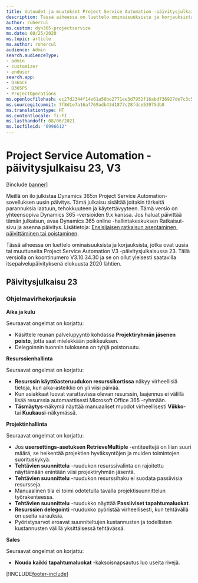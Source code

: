 ```yaml
---
title: Uutuudet ja muutokset Project Service Automation -päivitysjulkaisussa 23, V3
description: Tässä aiheessa on luettelo ominaisuuksista ja korjauksista, jotka ovat käytettävissä Project Service Automation -päivitysjulkaisussa 23, V3.
author: ruhercul
ms.custom: dyn365-projectservice
ms.date: 08/25/2020
ms.topic: article
ms.author: ruhercul
audience: Admin
search.audienceType:
- admin
- customizer
- enduser
search.app:
- D365CE
- D365PS
- ProjectOperations
ms.openlocfilehash: ec27d2344f14e61a50be2771ee3d7952f16abd736927de7c3c5a019351a3e067
ms.sourcegitcommit: 7f8d1e7a16af769adb43d1877c28fdce53975db8
ms.translationtype: HT
ms.contentlocale: fi-FI
ms.lasthandoff: 08/06/2021
ms.locfileid: "6996612"
---
```

# <a name="project-service-automation-update-release-23-v3"></a>Project Service Automation -päivitysjulkaisu 23, V3

[!include [banner](../includes/psa-now-project-operations.md)]

Meillä on ilo julkistaa Dynamics 365:n Project Service Automation-sovelluksen uusin päivitys. Tämä julkaisu sisältää joitakin tärkeitä parannuksia laatuun, tehokkuuteen ja käytettävyyteen. Tämä versio on yhteensopiva Dynamics 365 -versioiden 9.x kanssa. Jos haluat päivittää tämän julkaisun, avaa Dynamics 365 online -hallintakeskuksen Ratkaisut-sivu ja asenna päivitys. Lisätietoja: [Ensisijaisen ratkaisun asentaminen, päivittäminen tai poistaminen](/power-platform/admin/install-remove-preferred-solution).

Tässä aiheessa on luettelo ominaisuuksista ja korjauksista, jotka ovat uusia tai muuttuneita Project Service Automation V3 -päivitysjulkaisussa 23. Tällä versiolla on koontinumero V3.10.34.30 ja se on ollut yleisesti saatavilla itsepalvelupäivityksenä elokuusta 2020 lähtien.

## <a name="update-release-23"></a>Päivitysjulkaisu 23

### <a name="bug-fixes"></a>Ohjelmavirhekorjauksia

**Aika ja kulu**

Seuraavat ongelmat on korjattu:
- Käsittele reunan palvelupyyntö kohdassa **Projektiryhmän jäsenen poisto**, jotta saat mielekkään poikkeuksen.
- Delegoinnin tuonnin tuloksena on tyhjä poistoruutu.

**Resurssienhallinta**

Seuraavat ongelmat on korjattu:

- **Resurssin käyttöasteruudukon resurssikortissa** näkyy virheellisiä tietoja, kun aika-asteikko on yli viisi päivää.
- Kun asiakkaat luovat varattavissa olevan resurssin, laajennus ei välillä lisää resurssia automaattisesti Microsoft Office 365 -ryhmään.
- **Täsmäytys**-näkymä näyttää manuaaliset muodot virheellisesti **Viikko**- tai **Kuukausi**-näkymässä.

**Projektinhallinta**

Seuraavat ongelmat on korjattu:

- Jos **usersettings-asetuksen RetrieveMultiple** -entiteettejä on liian suuri määrä, se heikentää projektien hyväksyntöjen ja muiden toimintojen suorituskykyä.
- **Tehtävien suunnittelu** -ruudukon resurssivalinta on rajoitettu näyttämään enintään viisi projektiryhmän jäsentä. 
- **Tehtävien suunnittelu** -ruudukon resurssihaku ei suodata passiivisia resursseja.
- Manuaalinen tila ei toimi odotetulla tavalla projektisuunnittelun työrakenteessa.
- **Tehtävien suunnittelu** -ruudukko näyttää **Passiiviset tapahtumaluokat**.
- **Resurssien delegointi** -ruudukko pyöristää virheellisesti, kun tehtävällä on useita varauksia.
- Pyöristysarvot eroavat suunniteltujen kustannusten ja todellisten kustannusten välillä yksittäisessä tehtävässä.

**Sales**

Seuraavat ongelmat on korjattu:

- **Nouda kaikki tapahtumaluokat** -kaksoisnapsautus luo useita rivejä.


[!INCLUDE[footer-include](../includes/footer-banner.md)]